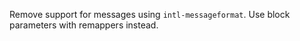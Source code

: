 Remove support for messages using `intl-messageformat`. Use block parameters with remappers instead.
